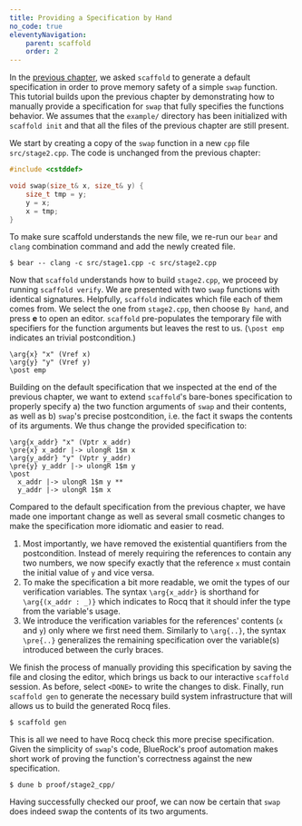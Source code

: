 ```yaml
---
title: Providing a Specification by Hand
no_code: true
eleventyNavigation:
    parent: scaffold
    order: 2
---
```


In the [previous chapter](default-specs.md), we asked
`scaffold` to generate a default specification in order to prove memory safety
of a simple `swap` function. This tutorial builds upon the previous chapter by
demonstrating how to manually provide a specification for `swap` that fully
specifies the functions behavior. We assumes that the `example/` directory has been
initialized with `scaffold init` and that all the files of the previous chapter
are still present.

We start by creating a copy of the `swap` function in a new `cpp` file
`src/stage2.cpp`. The code is unchanged from the previous chapter:

```cpp
#include <cstddef>

void swap(size_t& x, size_t& y) {
    size_t tmp = y;
    y = x;
    x = tmp;
}
```

To make sure scaffold understands the new file, we re-run our `bear` and `clang` combination command and add the newly created file.

```shell
$ bear -- clang -c src/stage1.cpp -c src/stage2.cpp
```

Now that `scaffold` understands how to build `stage2.cpp`, we proceed by running
`scaffold verify`. We are presented with two `swap` functions with identical
signatures. Helpfully, `scaffold` indicates which file each of them comes from. We select
the one from `stage2.cpp`, then choose `By hand`, and press **e** to open an
editor. `scaffold` pre-populates the temporary file with specifiers for the
function arguments but leaves the rest to us. (`\post emp` indicates an trivial
postcondition.)

```coq
\arg{x} "x" (Vref x)
\arg{y} "y" (Vref y)
\post emp
```

Building on the default specification that we inspected at the end of the
previous chapter, we want to extend `scaffold`'s bare-bones specification to
properly specify a) the two function arguments of `swap` and their contents, as
well as b) `swap`'s precise postcondition, i.e. the fact it swaps the contents
of its arguments. We thus change the provided specification to:

```coq
\arg{x_addr} "x" (Vptr x_addr)
\pre{x} x_addr |-> ulongR 1$m x 
\arg{y_addr} "y" (Vptr y_addr)
\pre{y} y_addr |-> ulongR 1$m y 
\post 
  x_addr |-> ulongR 1$m y **
  y_addr |-> ulongR 1$m x
```

Compared to the default specification from the previous chapter, we have made
one important change as well as several small cosmetic changes to make the
specification more idiomatic and easier to read.
1. Most importantly, we have removed the existential quantifiers from the
   postcondition. Instead of merely requiring the references to contain any two
   numbers, we now specify exactly that the reference `x` must contain the
   initial value of `y` and vice versa.
2. To make the specification a bit more readable, we omit the types of our
   verification variables. The syntax `\arg{x_addr}` is shorthand for
   `\arg{(x_addr : _)}` which indicates to Rocq that it should infer the type
   from the variable's usage.
4. We introduce the verification variables for the references' contents (`x` and
   `y`) only where we first need them. Similarly to `\arg{..}`, the syntax
   `\pre{..}` generalizes the remaining specification over the variable(s)
   introduced between the curly braces.


We finish the process of manually providing this specification by saving the
file and closing the editor, which brings us back to our interactive `scaffold`
session. As before, select `<DONE>` to write the changes to disk. Finally, run
`scaffold gen` to generate the necessary build system infrastructure that will
allows us to build the generated Rocq files.

```shell
$ scaffold gen
```

This is all we need to have Rocq check this more precise specification. Given
the simplicity of `swap`'s code, BlueRock's proof automation makes short work of
proving the function's correctness against the new specification.

```shell
$ dune b proof/stage2_cpp/
```

Having successfully checked our proof, we can now be certain that `swap` does
indeed swap the contents of its two arguments.
